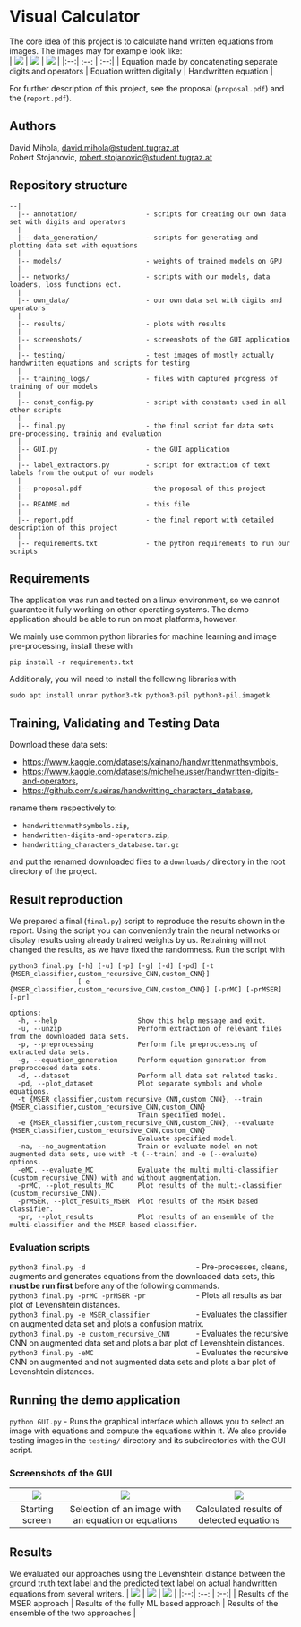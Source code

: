 # Visual Calculator
The core idea of this project is to calculate hand written equations from images. The images may for example look like:  
| ![](testing/proposal_images/eq_concat.png) | ![](testing/proposal_images/eq_computer_gen.png) | ![](testing/proposal_images/eq_handwritten.png) |
|:--:| :--: | :--:|
| Equation made by concatenating separate digits and operators | Equation written digitally | Handwritten equation |

For further description of this project, see the proposal (``proposal.pdf``) and the (``report.pdf``).

## Authors
David Mihola, david.mihola@student.tugraz.at  
Robert Stojanovic, robert.stojanovic@student.tugraz.at  

## Repository structure
```
--|
  |-- annotation/                 - scripts for creating our own data set with digits and operators
  |
  |-- data_generation/            - scripts for generating and plotting data set with equations
  |
  |-- models/                     - weights of trained models on GPU
  |
  |-- networks/                   - scripts with our models, data loaders, loss functions ect.
  |
  |-- own_data/                   - our own data set with digits and operators
  |
  |-- results/                    - plots with results
  |
  |-- screenshots/                - screenshots of the GUI application
  |
  |-- testing/                    - test images of mostly actually handwritten equations and scripts for testing
  |
  |-- training_logs/              - files with captured progress of training of our models
  |
  |-- const_config.py             - script with constants used in all other scripts
  |
  |-- final.py                    - the final script for data sets pre-processing, trainig and evaluation
  |
  |-- GUI.py                      - the GUI application
  |
  |-- label_extractors.py         - script for extraction of text labels from the output of our models
  |
  |-- proposal.pdf                - the proposal of this project
  |
  |-- README.md                   - this file
  |
  |-- report.pdf                  - the final report with detailed description of this project
  |
  |-- requirements.txt            - the python requirements to run our scripts 
```

## Requirements
The application was run and tested on a linux environment, so we cannot guarantee it fully working on other operating systems. The demo application should be able to run on most platforms, however.

We mainly use common python libraries for machine learning and image pre-processing, install these with
```
pip install -r requirements.txt
```
Additionaly, you will need to install the following libraries with
```
sudo apt install unrar python3-tk python3-pil python3-pil.imagetk 
```

## Training, Validating and Testing Data
Download these data sets:
* https://www.kaggle.com/datasets/xainano/handwrittenmathsymbols,
* https://www.kaggle.com/datasets/michelheusser/handwritten-digits-and-operators,
* https://github.com/sueiras/handwritting_characters_database,

rename them respectively to:
* ``handwrittenmathsymbols.zip``,
* ``handwritten-digits-and-operators.zip``,
* ``handwritting_characters_database.tar.gz``

and put the renamed downloaded files to a ``downloads/`` directory in the root directory of the project.

## Result reproduction
We prepared a final (``final.py``) script to reproduce the results shown in the report. Using the script you can conveniently train the neural networks or display results using already trained weights by us. Retraining will not changed the results, as we have fixed the randomness. Run the script with
```
python3 final.py [-h] [-u] [-p] [-g] [-d] [-pd] [-t {MSER_classifier,custom_recursive_CNN,custom_CNN}]
                 [-e {MSER_classifier,custom_recursive_CNN,custom_CNN}] [-prMC] [-prMSER] [-pr]

options:
  -h, --help                    Show this help message and exit.
  -u, --unzip                   Perform extraction of relevant files from the downloaded data sets.
  -p, --preprocessing           Perform file preproccessing of extracted data sets.
  -g, --equation_generation     Perform equation generation from preproccesed data sets.
  -d, --dataset                 Perform all data set related tasks.
  -pd, --plot_dataset           Plot separate symbols and whole equations.
  -t {MSER_classifier,custom_recursive_CNN,custom_CNN}, --train {MSER_classifier,custom_recursive_CNN,custom_CNN}
                                Train specified model.
  -e {MSER_classifier,custom_recursive_CNN,custom_CNN}, --evaluate {MSER_classifier,custom_recursive_CNN,custom_CNN}
                                Evaluate specified model.
  -na, --no_augmentation        Train or evaluate model on not augmented data sets, use with -t (--train) and -e (--evaluate) options.
  -eMC, --evaluate_MC           Evaluate the multi multi-classifier (custom_recursive_CNN) with and without augmentation.
  -prMC, --plot_results_MC      Plot results of the multi-classifier (custom_recursive_CNN).
  -prMSER, --plot_results_MSER  Plot results of the MSER based classifier.
  -pr, --plot_results           Plot results of an ensemble of the multi-classifier and the MSER based classifier.
```

### Evaluation scripts
``python3 final.py -d                           `` - Pre-processes, cleans, augments and generates equations from the downloaded data sets, this **must be run first** before any of the following commands.   
``python3 final.py -prMC -prMSER -pr            `` - Plots all results as bar plot of Levenshtein distances.  
``python3 final.py -e MSER_classifier           `` - Evaluates the classifier on augmented data set and plots a confusion matrix.  
``python3 final.py -e custom_recursive_CNN      `` - Evaluates the recursive CNN on augmented data set and plots a bar plot of Levenshtein distances.  
``python3 final.py -eMC                         `` - Evaluates the recursive CNN on augmented and not augmented data sets and plots a bar plot of Levenshtein distances.  

## Running the demo application
``python GUI.py`` - Runs the graphical interface which allows you to select an image with equations and compute the equations within it. 
We also provide testing images in the ``testing/`` directory and its subdirectories with the GUI script.


### Screenshots of the GUI
| ![](screenshots/GUI_start.png) | ![](screenshots/GUI_select_file.png) | ![](screenshots/GUI_results.png) |
|:--:| :--: | :--:|
| Starting screen | Selection of an image with an equation or equations | Calculated results of detected equations |

## Results
We evaluated our approaches using the Levenshtein distance between the ground truth text label and the predicted text label on actual handwritten equations from several writers.
| ![](results/MSER_results.png) | ![](results/multi_classifier_results.png) | ![](results/ensemble_results.png) |
|:--:| :--: | :--:|
| Results of the MSER approach | Results of the fully ML based approach | Results of the ensemble of the two approaches |